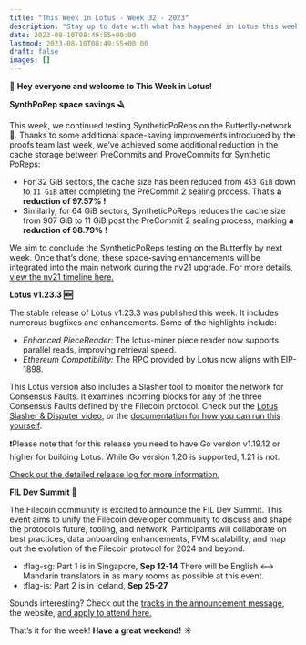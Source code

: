 ```yaml
---
title: "This Week in Lotus - Week 32 - 2023"
description: "Stay up to date with what has happened in Lotus this week"
date: 2023-08-10T08:49:55+00:00
lastmod: 2023-08-10T08:49:55+00:00
draft: false
images: []
---
```


:wave: **Hey everyone and welcome to This Week in Lotus!**

**SynthPoRep space savings :razor:**

This week, we continued testing SyntheticPoReps on the Butterfly-network :butterfly:. Thanks to some additional space-saving improvements introduced by the proofs team last week, we’ve achieved some additional reduction in the cache storage between PreCommits and ProveCommits for Synthetic PoReps:

- For 32 GiB sectors, the cache size has been reduced from `453 GiB` down to `11 GiB` after completing the PreCommit 2 sealing process. That’s **a reduction of 97.57% !**
- Similarly, for 64 GiB sectors, SyntheticPoReps reduces the cache size from 907 GiB to 11 GiB post the PreCommit 2 sealing process, marking **a reduction of 98.79% !**

We aim to conclude the SyntheticPoReps testing on the Butterfly by next week. Once that’s done, these space-saving enhancements will be integrated into the main network during the nv21 upgrade. For more details, [view the nv21 timeline here.](https://github.com/filecoin-project/core-devs/discussions/140#discussion-5202703)

**Lotus v1.23.3 :new:**

The stable release of Lotus v1.23.3 was published this week. It includes numerous bugfixes and enhancements. Some of the highlights include:

- *Enhanced PieceReader:* The lotus-miner piece reader now supports parallel reads, improving retrieval speed.
- *Ethereum Compatibility:* The RPC provided by Lotus now aligns with EIP-1898.

This Lotus version also includes a Slasher tool to monitor the network for Consensus Faults. It examines incoming blocks for any of the three Consensus Faults defined by the Filecoin protocol. Check out the [Lotus Slasher & Disputer video](https://youtu.be/akJd6-2kR3Q), or the [documentation for how you can run this yourself](https://lotus.filecoin.io/lotus/manage/slasher-and-disputer/).

:exclamation:Please note that for this release you need to have Go version v1.19.12 or higher for building Lotus. While Go version 1.20 is supported, 1.21 is not.

[Check out the detailed release log for more information.](https://github.com/filecoin-project/lotus/releases/tag/v1.23.3)

**FIL Dev Summit :microphone:**

The Filecoin community is excited to announce the FIL Dev Summit. This event aims to unify the Filecoin developer community to discuss and shape the protocol’s future, tooling, and network. Participants will collaborate on best practices, data onboarding enhancements, FVM scalability, and map out the evolution of the Filecoin protocol for 2024 and beyond.

- :flag-sg: Part 1 is in Singapore, **Sep 12-14**
There will be English <—> Mandarin translators in as many rooms as possible at this event.
- :flag-is: Part 2 is in Iceland, **Sep 25-27**

Sounds interesting? Check out the [tracks in the announcement message](https://filecoinproject.slack.com/archives/C01AC6999KQ/p1691702731658139), the website, [and apply to attend here.](https://airtable.com/shran7li4slfQSB04)

That’s it for the week! **Have a great weekend!** :sunny: